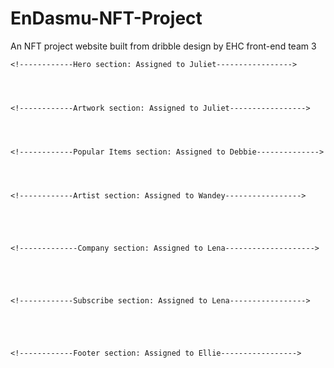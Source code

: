 # EnDasmu-NFT-Project
An NFT project website built from dribble design by EHC front-end team 3


    <!------------Hero section: Assigned to Juliet----------------->


   

    <!------------Artwork section: Assigned to Juliet----------------->




    <!------------Popular Items section: Assigned to Debbie-------------->




    <!------------Artist section: Assigned to Wandey----------------->





    <!-------------Company section: Assigned to Lena-------------------->





    <!------------Subscribe section: Assigned to Lena----------------->





    <!------------Footer section: Assigned to Ellie----------------->


    
